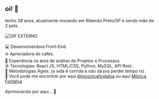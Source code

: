 ## oi! 👋

tenho 28 anos, atualmente morando em Ribeirão Preto/SP e sendo mãe de 2 pets. <br>
<br>
![GIF EXTERNO](https://media1.tenor.com/m/nisaHYy8yAYAAAAd/besito-catlove.gif) <br>
<br>
💻 Desenvolverdora Front-End. <br>
☕ Apreciadora de cafés. <br>
🎯 Experiência na área de análise de Projetos e Processos. <br>
⚙️ Tecnologias: React JS, HTML/CSS, Python, MySQL, API Rest. <br>
🚀 Metodologias Ágeis. (a vida é corrida e não dá pra perder tempo rs) <br>
💬 Você pode me encontrar por aqui [@moonicafontalva](https://www.instagram.com/moonicafontalva/?hl=pt) ou aqui [Mônica Fontalva](https://www.linkedin.com/in/m%C3%B4nica-fontalva-silva-52034118b/)<br>
<br>
Aprimorando por aqui... 🔨
